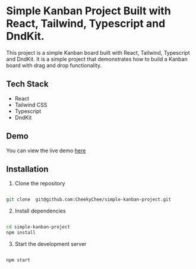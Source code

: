 # Simple Kanban Project Built with React, Tailwind, Typescript and DndKit.

This project is a simple Kanban board built with React, Tailwind, Typescript and DndKit. It is a simple project that demonstrates how to build a Kanban board with drag and drop functionality.

## Tech Stack

- React
- Tailwind CSS
- Typescript
- DndKit

## Demo

You can view the live demo [here](https://simple-kanban-project.vercel.app)

## Installation

1. Clone the repository

```bash

git clone  git@github.com:CheekyChee/simple-kanban-project.git

```

2. Install dependencies

```bash

cd simple-kanban-project
npm install

```

3. Start the development server

```bash

npm start

```
